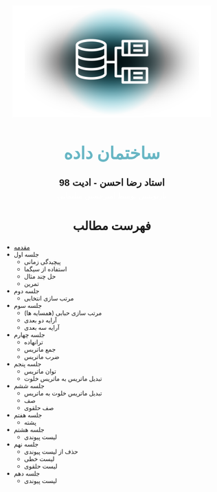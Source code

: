 <p align="center">
  <a href="https://github.com/learnkio/data-structure" target="_blank" rel="noopener noreferrer">
    <img width="" height="260" src="asset/DataStructure.png">
  </a>
</p>

<h1 align="center" style="font-size: 40px; color: #67b6c4">ساختمان داده</h1>

<div style="text-align: center; font-size: 17px; line-height: 1.6; font-family: Arial, sans-serif;">
  <strong style="font-size: 22px">استاد رضا احسن - ادیت 98</strong> <br>
  <span style="color: white;">بازنویسی توسط امیرحسین سلیمانی</span>
</div>
 <!-- fsf -->

<h2 align="center" style="font-size: 28px">فهرست مطالب</h2>

- [مقدمه](https://github.com/learnkio/data-structure/blob/main/lessons/intro.md)
- جلسه اول
    - پیچیدگی زمانی
    - استفاده از سیگما
    - حل چند مثال
    - تمرین
- جلسه دوم
    - مرتب سازی انتخابی
- جلسه سوم
    - مرتب سازی حبابی (همسایه ها)
    - آرایه دو بعدی
    - آرایه سه بعدی
- جلسه چهارم
    - ترانهاده
    - جمع ماتریس
    - ضرب ماتریس
- جلسه پنجم
    - توان ماتریس
    - تبدیل ماتریس به ماتریس خلوت
- جلسه ششم
    - تبدیل ماتریس خلوت به ماتریس
    - صف
    - صف حلقوی
- جلسه هفتم
    - پشته
- جلسه هشتم
    - لیست پیوندی
- جلسه نهم
    - حذف از لیست پیوندی
    - لیست خطی
    - لیست حلقوی
- جلسه دهم
    - لیست پیوندی